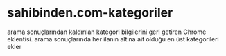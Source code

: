 # sahibinden.com-kategoriler
arama sonuçlarından kaldırılan kategori bilgilerini geri getiren Chrome eklentisi. arama sonuçlarında her ilanın altına ait olduğu en üst kategorileri ekler
